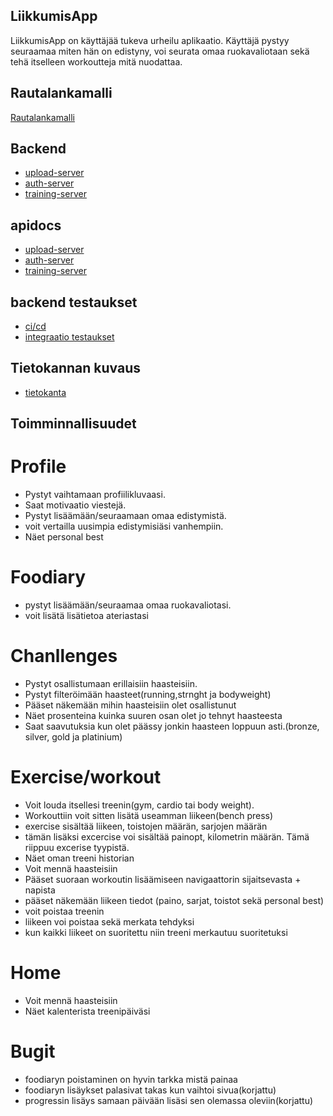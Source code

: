 ## LiikkumisApp

LiikkumisApp on käyttäjää tukeva urheilu aplikaatio. Käyttäjä pystyy seuraamaa miten hän on edistyny, voi seurata omaa ruokavaliotaan sekä tehä itselleen workoutteja mitä nuodattaa.

## Rautalankamalli
[Rautalankamalli](https://www.figma.com/file/C4hgU6YZl7PF0OLEaqAC9a/Untitled?type=design&node-id=1-5&mode=design&t=JBFiQK2WytOM06tc-0)

## Backend
* [upload-server]()
* [auth-server]()
* [training-server]()

## apidocs
* [upload-server](https://liikkumisapp.northeurope.cloudapp.azure.com/upload-api/)
* [auth-server](https://liikkumisapp.northeurope.cloudapp.azure.com/auth-api/)
* [training-server](https://liikkumisapp.northeurope.cloudapp.azure.com/training-api/)

## backend testaukset
* [ci/cd](https://github.com/Aihki/Liikkumis-app-be/actions)
* [integraatio testaukset](https://github.com/Aihki/Liikkumis-app-be/tree/training-server/training-server/test)


## Tietokannan kuvaus

* [tietokanta]()

## Toimminnallisuudet

# Profile

 * Pystyt vaihtamaan profiilikluvaasi.
 * Saat motivaatio viestejä.
 * Pystyt lisäämään/seuraamaan omaa edistymistä.
 * voit vertailla uusimpia edistymisiäsi vanhempiin.
 * Näet personal best

 # Foodiary

 * pystyt lisäämään/seuraamaa omaa ruokavaliotasi.
 * voit lisätä lisätietoa ateriastasi

 # Chanllenges

* Pystyt osallistumaan erillaisiin haasteisiin.
* Pystyt filteröimään haasteet(running,strnght ja bodyweight)
* Pääset näkemään mihin haasteisiin olet osallistunut
* Näet prosenteina kuinka suuren osan olet jo tehnyt haasteesta
* Saat saavutuksia kun olet päässy jonkin haasteen loppuun asti.(bronze, silver, gold ja platinium)


# Exercise/workout

* Voit louda itsellesi treenin(gym, cardio tai body weight).
* Workouttiin voit sitten lisätä useamman liikeen(bench press)
* exercise sisältää liikeen, toistojen määrän, sarjojen määrän
* tämän lisäksi excercise voi sisältää painopt, kilometrin määrän. Tämä riippuu excerise tyypistä.
* Näet oman treeni historian
* Voit mennä  haasteisiin
* Pääset suoraan workoutin lisäämiseen navigaattorin sijaitsevasta + napista
* pääset näkemään liikeen tiedot (paino, sarjat, toistot sekä personal best)
* voit poistaa treenin
* liikeen voi poistaa sekä merkata tehdyksi
* kun kaikki liikeet on suoritettu niin treeni merkautuu suoritetuksi


# Home

* Voit mennä  haasteisiin
* Näet kalenterista treenipäiväsi



# Bugit

* foodiaryn poistaminen on hyvin tarkka mistä painaa
* foodiaryn lisäykset palasivat takas kun vaihtoi sivua(korjattu)
* progressin lisäys samaan päivään lisäsi sen olemassa oleviin(korjattu)
